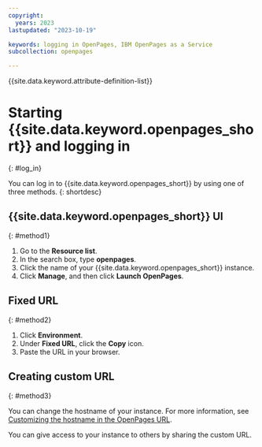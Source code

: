 ```yaml
---
copyright:
  years: 2023
lastupdated: "2023-10-19"

keywords: logging in OpenPages, IBM OpenPages as a Service
subcollection: openpages

---
```

{{site.data.keyword.attribute-definition-list}}

# Starting {{site.data.keyword.openpages_short}} and logging in
{: #log_in}

You can log in to {{site.data.keyword.openpages_short}} by using one of three methods.
{: shortdesc}

## {{site.data.keyword.openpages_short}} UI 
{: #method1}

1. Go to the **Resource list**. 
2. In the search box, type **openpages**.
3. Click the name of your {{site.data.keyword.openpages_short}} instance.
4. Click **Manage**, and then click **Launch OpenPages**. 

## Fixed URL 
{: #method2}

1. Click **Environment**.
2. Under **Fixed URL**, click the **Copy** icon.
3. Paste the URL in your browser.

## Creating custom URL 
{: #method3}

You can change the hostname of your instance. For more information, see [Customizing the hostname in the OpenPages URL](/docs-draft/openpages?topic=openpages-customizing_hostname).

You can give access to your instance to others by sharing the custom URL.




